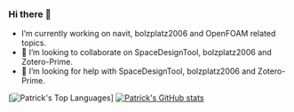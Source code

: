 ### Hi there 👋
- I’m currently working on navit, bolzplatz2006 and OpenFOAM related topics.
- 👯 I’m looking to collaborate on SpaceDesignTool, bolzplatz2006 and Zotero-Prime.
- 🤔 I’m looking for help with SpaceDesignTool, bolzplatz2006 and Zotero-Prime.

[![Patrick's Top Languages](https://github-readme-stats.vercel.app/api/top-langs/?username=wazzabeee)]
[![Patrick's GitHub stats](https://github-readme-stats.vercel.app/api?username=hoehnp)](https://github.com/anuraghazra/github-readme-stats)
<!--
**hoehnp/hoehnp** is a ✨ _special_ ✨ repository because its `README.md` (this file) appears on your GitHub profile.

Here are some ideas to get you started:

- I’m currently working on navit, bolzplatz2006 and OpenFOAM related topics.
- 🌱 I’m currently learning ...
- I’m looking to collaborate on SpaceDesignTool and Zotero-Prime.
- I’m looking for help with SpaceDesignTool and Zotero-Prime.
- 💬 Ask me about ...
- 📫 How to reach me: ...
- 😄 Pronouns: ...
- ⚡ Fun fact: ...
-->

